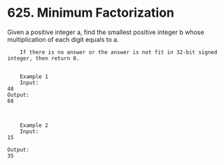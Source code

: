 # 625. Minimum Factorization

Given a positive integer a, find the smallest positive integer b
        whose multiplication of each digit equals to a. 

    
        If there is no answer or the answer is not fit in 32-bit signed integer, then return 0.

    
        Example 1
        Input:
    48 
    Output:
    68
    

    
        Example 2
        Input:
    15

    Output:
    35